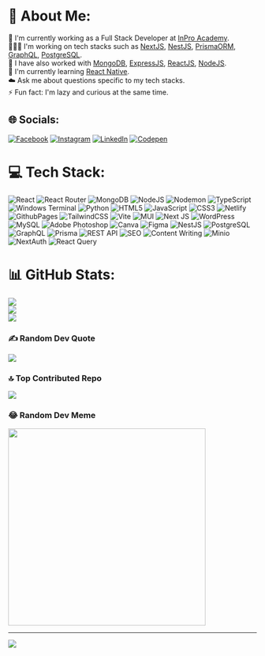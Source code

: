 # 💫 About Me:
🔭 I'm currently working as a Full Stack Developer at [InPro Academy](https://inproacademy.com.np/).<br>🧑‍🤝‍🧑 I'm working on tech stacks such as [NextJS](https://nextjs.org/), [NestJS](https://nestjs.com/), [PrismaORM](https://www.prisma.io/), [GraphQL](https://graphql.org/), [PostgreSQL](https://www.postgresql.org/).<br>🤝 I have also worked with [MongoDB](https://www.mongodb.com/), [ExpressJS](https://expressjs.com/), [ReactJS](https://react.dev/), [NodeJS](https://nodejs.org/en).<br>🌱 I'm currently learning [React Native](https://reactnative.dev/).<br>☁️ Ask me about questions specific to my tech stacks. <br>⚡ Fun fact: I'm lazy and curious at the same time.

## 🌐 Socials:
[![Facebook](https://img.shields.io/badge/Facebook-%231877F2.svg?logo=Facebook&logoColor=white)](https://facebook.com/manoj.jsx) 
[![Instagram](https://img.shields.io/badge/Instagram-%23E4405F.svg?logo=Instagram&logoColor=white)](https://instagram.com/remon.js) 
[![LinkedIn](https://img.shields.io/badge/LinkedIn-%230077B5.svg?logo=linkedin&logoColor=white)](https://linkedin.com/in/manoj-shrestha-newar) 
[![Codepen](https://img.shields.io/badge/Codepen-000000?style=for-the-badge&logo=codepen&logoColor=white)](https://codepen.io/manojtsx) 

# 💻 Tech Stack:
![React](https://img.shields.io/badge/react-%2320232a.svg?style=for-the-badge&logo=react&logoColor=%2361DAFB) 
![React Router](https://img.shields.io/badge/React_Router-CA4245?style=for-the-badge&logo=react-router&logoColor=white) 
![MongoDB](https://img.shields.io/badge/MongoDB-%234ea94b.svg?style=for-the-badge&logo=mongodb&logoColor=white) 
![NodeJS](https://img.shields.io/badge/node.js-6DA55F?style=for-the-badge&logo=node.js&logoColor=white) 
![Nodemon](https://img.shields.io/badge/NODEMON-%23323330.svg?style=for-the-badge&logo=nodemon&logoColor=%BBDEAD) 
![TypeScript](https://img.shields.io/badge/typescript-%23007ACC.svg?style=for-the-badge&logo=typescript&logoColor=white) 
![Windows Terminal](https://img.shields.io/badge/Windows%20Terminal-%234D4D4D.svg?style=for-the-badge&logo=windows-terminal&logoColor=white) 
![Python](https://img.shields.io/badge/python-3670A0?style=for-the-badge&logo=python&logoColor=ffdd54) 
![HTML5](https://img.shields.io/badge/html5-%23E34F26.svg?style=for-the-badge&logo=html5&logoColor=white) 
![JavaScript](https://img.shields.io/badge/javascript-%23323330.svg?style=for-the-badge&logo=javascript&logoColor=%23F7DF1E) 
![CSS3](https://img.shields.io/badge/css3-%231572B6.svg?style=for-the-badge&logo=css3&logoColor=white) 
![Netlify](https://img.shields.io/badge/netlify-%23000000.svg?style=for-the-badge&logo=netlify&logoColor=#00C7B7) 
![GithubPages](https://img.shields.io/badge/github%20pages-121013?style=for-the-badge&logo=github&logoColor=white) 
![TailwindCSS](https://img.shields.io/badge/tailwindcss-%2338B2AC.svg?style=for-the-badge&logo=tailwind-css&logoColor=white) 
![Vite](https://img.shields.io/badge/vite-%23646CFF.svg?style=for-the-badge&logo=vite&logoColor=white) 
![MUI](https://img.shields.io/badge/MUI-%230081CB.svg?style=for-the-badge&logo=mui&logoColor=white) 
![Next JS](https://img.shields.io/badge/Next-black?style=for-the-badge&logo=next.js&logoColor=white) 
![WordPress](https://img.shields.io/badge/WordPress-%23117AC9.svg?style=for-the-badge&logo=WordPress&logoColor=white) 
![MySQL](https://img.shields.io/badge/mysql-%2300000f.svg?style=for-the-badge&logo=mysql&logoColor=white) 
![Adobe Photoshop](https://img.shields.io/badge/adobe%20photoshop-%2331A8FF.svg?style=for-the-badge&logo=adobe%20photoshop&logoColor=white) 
![Canva](https://img.shields.io/badge/Canva-%2300C4CC.svg?style=for-the-badge&logo=Canva&logoColor=white) 
![Figma](https://img.shields.io/badge/figma-%23F24E1E.svg?style=for-the-badge&logo=figma&logoColor=white) 
![NestJS](https://img.shields.io/badge/NestJS-%23E0234E.svg?style=for-the-badge&logo=nestjs&logoColor=white) 
![PostgreSQL](https://img.shields.io/badge/PostgreSQL-%23316192.svg?style=for-the-badge&logo=postgresql&logoColor=white) 
![GraphQL](https://img.shields.io/badge/GraphQL-%232C3755.svg?style=for-the-badge&logo=graphql&logoColor=white) 
![Prisma](https://img.shields.io/badge/Prisma-%232D3748.svg?style=for-the-badge&logo=prisma&logoColor=white) 
![REST API](https://img.shields.io/badge/REST%20API-%2361DAFB.svg?style=for-the-badge&logo=rest-api&logoColor=white) 
![SEO](https://img.shields.io/badge/SEO-%23FF9900.svg?style=for-the-badge&logo=seo&logoColor=white) 
![Content Writing](https://img.shields.io/badge/Content%20Writing-%23FF5733.svg?style=for-the-badge&logo=contentwriting&logoColor=white) 
![Minio](https://img.shields.io/badge/Minio-%23F2C811.svg?style=for-the-badge&logo=minio&logoColor=white) 
![NextAuth](https://img.shields.io/badge/NextAuth-%23000000.svg?style=for-the-badge&logo=next.js&logoColor=white) 
![React Query](https://img.shields.io/badge/React%20Query-%23FF4154.svg?style=for-the-badge&logo=reactquery&logoColor=white)

# 📊 GitHub Stats:
![](https://github-readme-stats.vercel.app/api?username=manojtsx&theme=react&hide_border=false&include_all_commits=false&count_private=false)<br/>
![](https://github-readme-streak-stats.herokuapp.com/?user=manojtsx&theme=react&hide_border=false)<br/>
![](https://github-readme-stats.vercel.app/api/top-langs/?username=manojtsx&theme=react&hide_border=false&include_all_commits=false&count_private=false&layout=compact)

### ✍️ Random Dev Quote
![](https://quotes-github-readme.vercel.app/api?type=horizontal&theme=radical)

### 🔝 Top Contributed Repo
![](https://github-contributor-stats.vercel.app/api?username=manojtsx&limit=5&theme=dark&combine_all_yearly_contributions=true)

### 😂 Random Dev Meme
<img src='https://randommeme-five.vercel.app/' style="height: 400px;"/>

---
[![](https://visitcount.itsvg.in/api?id=manojtsx&icon=0&color=0)](https://visitcount.itsvg.in)

<!-- Proudly created with GPRM ( https://gprm.itsvg.in ) -->
